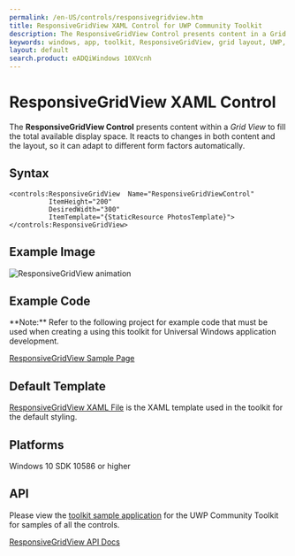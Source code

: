 ```yaml
---
permalink: /en-US/controls/responsivegridview.htm
title: ResponsiveGridView XAML Control for UWP Community Toolkit
description: The ResponsiveGridView Control presents content in a Grid View to fill available display space 
keywords: windows, app, toolkit, ResponsiveGridView, grid layout, UWP, XAML, Responsive Grid View, Control, grid control, form factors 
layout: default
search.product: eADQiWindows 10XVcnh
---
```


# ResponsiveGridView XAML Control 
The **ResponsiveGridView Control** presents content within a *Grid View* to fill the total available display space. It reacts to changes in both content and the layout, so it can adapt to different form factors automatically.

## Syntax
```xaml
<controls:ResponsiveGridView  Name="ResponsiveGridViewControl"
          ItemHeight="200"
          DesiredWidth="300"
          ItemTemplate="{StaticResource PhotosTemplate}">
</controls:ResponsiveGridView>
```

## Example Image
![ResponsiveGridView animation](/resources/images/Controls-ResponsiveGridView.gif "ResponsiveGridView")

## Example Code
<p> **Note:** Refer to the following project for example code that must be used when creating a using this toolkit for Universal Windows application development.<p>

[ResponsiveGridView Sample Page](https://github.com/Microsoft/UWPCommunityToolkit/tree/master/Microsoft.Toolkit.Uwp.SampleApp/SamplePages/ResponsiveGridView)

## Default Template 
[ResponsiveGridView XAML File](https://github.com/Microsoft/UWPCommunityToolkit/blob/master/Microsoft.Toolkit.Uwp.UI.Controls/ResponsiveGridView/ResponsiveGridView.xaml) is the XAML template used in the toolkit for the default styling.

## Platforms 
Windows 10 SDK 10586 or higher

## API
Please view the [toolkit sample application](https://github.com/Microsoft/UWPCommunityToolkit/tree/master/Microsoft.Toolkit.Uwp.SampleApp) for the UWP Community Toolkit for samples of all the controls.

[ResponsiveGridView API Docs](https://github.com/Microsoft/UWPCommunityToolkit-docs/blob/master/en-us/uwp-community-toolkit/api/Microsoft_Toolkit_Uwp_UI_Controls_ResponsiveGridView.md)
